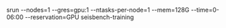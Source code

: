srun --nodes=1 --gres=gpu:1 --ntasks-per-node=1 --mem=128G --time=0-06:00 --reservation=GPU seisbench-training

